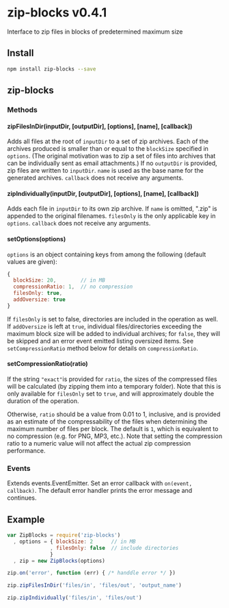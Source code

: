 # zip-blocks v0.4.1

Interface to zip files in blocks of predetermined maximum size

## Install

```bash
npm install zip-blocks --save
```
## zip-blocks

### Methods

#### zipFilesInDir(inputDir, [outputDir], [options], [name], [callback])

Adds all files at the root of `inputDir` to a set of zip archives. Each of the archives produced is smaller than or equal to the `blockSize` specified in `options`. (The original motivation was to zip a set of files into archives that can be individually sent as email attachments.) If no `outputDir` is provided, zip files are written to `inputDir`. `name` is used as the base name for the generated archives. `callback` does not receive any arguments.

#### zipIndividually(inputDir, [outputDir], [options], [name], [callback])

Adds each file in `inputDir` to its own zip archive. If `name` is omitted, ".zip" is appended to the original filenames. `filesOnly` is the only applicable key in `options`. `callback` does not receive any arguments.

#### setOptions(options)

`options` is an object containing keys from among the following (default values are given):
```js
{
  blockSize: 20,        // in MB
  compressionRatio: 1,  // no compression
  filesOnly: true,
  addOversize: true
}
```

If `filesOnly` is set to false, directories are included in the operation as well. If `addOversize` is left at `true`, individual files/directories exceeding the maximum block size will be added to individual archives; for `false`, they will be skipped and an error event emitted listing oversized items. See `setCompressionRatio` method below for details on `compressionRatio`.

#### setCompressionRatio(ratio)

If the string `"exact"`is provided for `ratio`, the sizes of the compressed files will be calculated (by zipping them into a temporary folder). Note that this is only available for `filesOnly` set to `true`, and will approximately double the duration of the operation.

Otherwise, `ratio` should be a value from 0.01 to 1, inclusive, and is provided as an estimate of the compressability of the files when determining the maximum number of files per block. The default is `1`, which is equivalent to no compression (e.g. for PNG, MP3, etc.). Note that setting the compression ratio to a numeric value will not affect the actual zip compression performance.


### Events

Extends events.EventEmitter. Set an error callback with `on(event, callback)`. The default error handler prints the error message and continues.


## Example

```js
var ZipBlocks = require('zip-blocks')
  , options = { blockSize: 2      // in MB
              , filesOnly: false  // include directories
              }
  , zip = new ZipBlocks(options)

zip.on('error', function (err) { /* handdle error */ })

zip.zipFilesInDir('files/in', 'files/out', 'output_name')

zip.zipIndividually('files/in', 'files/out')
```
